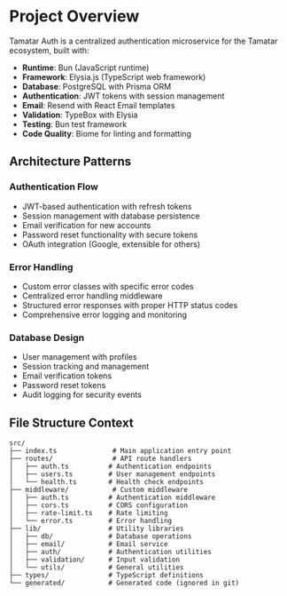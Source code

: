 # Project Overview

Tamatar Auth is a centralized authentication microservice for the Tamatar ecosystem, built with:
- **Runtime**: Bun (JavaScript runtime)
- **Framework**: Elysia.js (TypeScript web framework)
- **Database**: PostgreSQL with Prisma ORM
- **Authentication**: JWT tokens with session management
- **Email**: Resend with React Email templates
- **Validation**: TypeBox with Elysia
- **Testing**: Bun test framework
- **Code Quality**: Biome for linting and formatting

## Architecture Patterns

### Authentication Flow
- JWT-based authentication with refresh tokens
- Session management with database persistence
- Email verification for new accounts
- Password reset functionality with secure tokens
- OAuth integration (Google, extensible for others)

### Error Handling
- Custom error classes with specific error codes
- Centralized error handling middleware
- Structured error responses with proper HTTP status codes
- Comprehensive error logging and monitoring

### Database Design
- User management with profiles
- Session tracking and management
- Email verification tokens
- Password reset tokens
- Audit logging for security events

## File Structure Context

```
src/
├── index.ts              # Main application entry point
├── routes/               # API route handlers
│   ├── auth.ts          # Authentication endpoints
│   ├── users.ts         # User management endpoints
│   └── health.ts        # Health check endpoints
├── middleware/           # Custom middleware
│   ├── auth.ts          # Authentication middleware
│   ├── cors.ts          # CORS configuration
│   ├── rate-limit.ts    # Rate limiting
│   └── error.ts         # Error handling
├── lib/                 # Utility libraries
│   ├── db/              # Database operations
│   ├── email/           # Email service
│   ├── auth/            # Authentication utilities
│   ├── validation/      # Input validation
│   └── utils/           # General utilities
├── types/               # TypeScript definitions
└── generated/           # Generated code (ignored in git)
```
